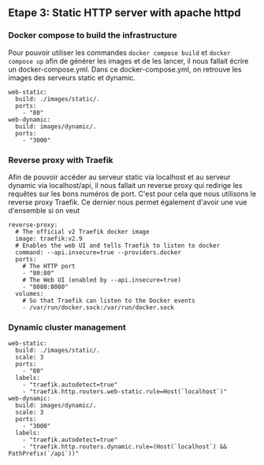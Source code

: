 ## Etape 3: Static HTTP server with apache httpd

### Docker compose to build the infrastructure

Pour pouvoir utiliser les commandes ``docker compose build`` et ``docker compose up``
afin de générer les images et de les lancer, il nous fallait écrire un docker-compose.yml.
Dans ce docker-compose.yml, on retrouve les images des serveurs static et dynamic. 

```
web-static:
  build: ./images/static/.
  ports:
    - "80"
web-dynamic:
  build: images/dynamic/.
  ports:
    - "3000"
```

### Reverse proxy with Traefik

Afin de pouvoir accéder au serveur static via localhost et au serveur dynamic via 
localhost/api, il nous fallait un reverse proxy qui redirige les requêtes sur les 
bons numéros de port. C'est pour cela que nous utilisons le reverse proxy Traefik. 
Ce dernier nous permet également d'avoir une vue d'ensemble si on veut 

```
reverse-proxy:
  # The official v2 Traefik docker image
  image: traefik:v2.9
  # Enables the web UI and tells Traefik to listen to docker
  command: --api.insecure=true --providers.docker
  ports:
    # The HTTP port
    - "80:80"
    # The Web UI (enabled by --api.insecure=true)
    - "8080:8080"
  volumes:
    # So that Traefik can listen to the Docker events
    - /var/run/docker.sock:/var/run/docker.sock
```

### Dynamic cluster management

```
web-static:
  build: ./images/static/.
  scale: 3
  ports:
    - "80"
  labels:
    - "traefik.autodetect=true"
    - "traefik.http.routers.web-static.rule=Host(`localhost`)"
web-dynamic:
  build: images/dynamic/.
  scale: 3
  ports:
    - "3000"
  labels:
    - "traefik.autodetect=true"
    - "traefik.http.routers.dynamic.rule=(Host(`localhost`) && PathPrefix(`/api`))"
```
